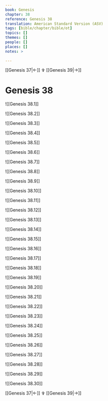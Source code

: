 ```yaml
---
book: Genesis
chapter: 38
reference: Genesis 38
translation: American Standard Version (ASV)
tags: [bible/chapter/bible/ot]
topics: []
themes: []
people: []
places: []
notes: >
  
---
```


[[Genesis 37|<-]] ✞ [[Genesis 39|->]]

# Genesis 38

![[Genesis 38.1]]

![[Genesis 38.2]]

![[Genesis 38.3]]

![[Genesis 38.4]]

![[Genesis 38.5]]

![[Genesis 38.6]]

![[Genesis 38.7]]

![[Genesis 38.8]]

![[Genesis 38.9]]

![[Genesis 38.10]]

![[Genesis 38.11]]

![[Genesis 38.12]]

![[Genesis 38.13]]

![[Genesis 38.14]]

![[Genesis 38.15]]

![[Genesis 38.16]]

![[Genesis 38.17]]

![[Genesis 38.18]]

![[Genesis 38.19]]

![[Genesis 38.20]]

![[Genesis 38.21]]

![[Genesis 38.22]]

![[Genesis 38.23]]

![[Genesis 38.24]]

![[Genesis 38.25]]

![[Genesis 38.26]]

![[Genesis 38.27]]

![[Genesis 38.28]]

![[Genesis 38.29]]

![[Genesis 38.30]]

[[Genesis 37|<-]] ✞ [[Genesis 39|->]]
